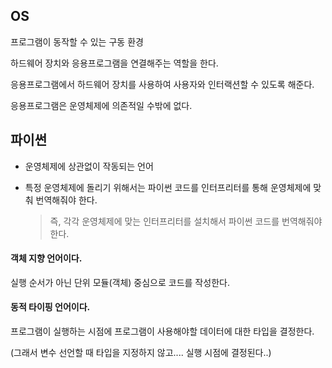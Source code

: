 ## OS 
프로그램이 동작할 수 있는 구동 환경

하드웨어 장치와 응용프로그램을 연결해주는 역할을 한다.

응용프로그램에서 하드웨어 장치를 사용하여 사용자와 인터랙션할 수 있도록 해준다.

응용프로그램은 운영체제에 의존적일 수밖에 없다.




## 파이썬
* 운영체제에 상관없이 작동되는 언어

* 특정 운영체제에 돌리기 위해서는 파이썬 코드를 인터프리터를 통해 운영체제에 맞춰 번역해줘야 한다.

  > 즉, 각각 운영체제에 맞는 인터프리터를 설치해서 파이썬 코드를 번역해줘야 한다.



#### **객체 지향 언어**이다.

실행 순서가 아닌 단위 모듈(객체) 중심으로 코드를 작성한다.



#### **동적 타이핑 언어**이다.

프로그램이 실행하는 시점에 프로그램이 사용해야할 데이터에 대한 타입을 결정한다.

(그래서 변수 선언할 때 타입을 지정하지 않고.... 실행 시점에 결정된다..)



